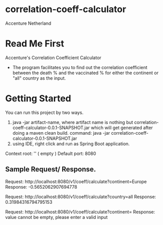 # correlation-coeff-calculator
Accenture Netherland

# Read Me First
Accenture's Correlation Coefficient Calculator
* The program facilitates you to find out the correlation coefficient between the death % and the vaccinated % for either the continent or "all" country as the input.

# Getting Started

You can run this project by two ways.
1. java -jar artifact-name, where artifact name is nothing but correlation-coeff-calculator-0.0.1-SNAPSHOT.jar which will get generated after doing a maven clean build.
    command: java -jar correlation-coeff-calculator-0.0.1-SNAPSHOT.jar
2. using IDE, right click and run as Spring Boot application.

Context root: '' ( empty )
Default port: 8080 

## Sample Request/ Response.
Request: http://localhost:8080/v1/coeff/calculate?continent=Europe
Response: -0.5652062907694778 

Request: http://localhost:8080/v1/coeff/calculate?country=all
Response: 0.31984316794795153

Request: http://localhost:8080/v1/coeff/calculate?continent=
Response: value cannot be empty, please enter a valid input

